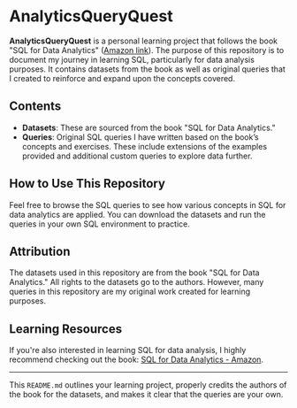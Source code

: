 # AnalyticsQueryQuest

**AnalyticsQueryQuest** is a personal learning project that follows the book "SQL for Data Analytics" ([Amazon link](https://amzn.in/d/ayTg44O)). The purpose of this repository is to document my journey in learning SQL, particularly for data analysis purposes. It contains datasets from the book as well as original queries that I created to reinforce and expand upon the concepts covered.

## Contents
- **Datasets**: These are sourced from the book "SQL for Data Analytics."
- **Queries**: Original SQL queries I have written based on the book’s concepts and exercises. These include extensions of the examples provided and additional custom queries to explore data further.
  
## How to Use This Repository
Feel free to browse the SQL queries to see how various concepts in SQL for data analytics are applied. You can download the datasets and run the queries in your own SQL environment to practice.

## Attribution
The datasets used in this repository are from the book "SQL for Data Analytics." All rights to the datasets go to the authors. However, many queries in this repository are my original work created for learning purposes.

## Learning Resources
If you're also interested in learning SQL for data analysis, I highly recommend checking out the book:
[SQL for Data Analytics - Amazon](https://amzn.in/d/ayTg44O).

---

This `README.md` outlines your learning project, properly credits the authors of the book for the datasets, and makes it clear that the queries are your own.



